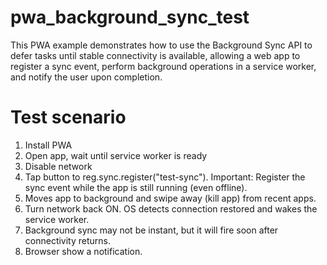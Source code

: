 # pwa_background_sync_test
This PWA example demonstrates how to use the Background Sync API to defer tasks until stable connectivity is available, allowing a web app to register a sync event, perform background operations in a service worker, and notify the user upon completion.

# Test scenario
1. Install PWA
2. Open app, wait until service worker is ready
3. Disable network
4. Tap button to reg.sync.register("test-sync"). Important: Register the sync event while the app is still running (even offline).
5. Moves app to background and swipe away (kill app) from recent apps.
6. Turn network back ON. OS detects connection restored and wakes the service worker.
7. Background sync may not be instant, but it will fire soon after connectivity returns.
8. Browser show a notification.